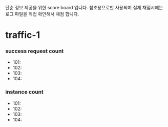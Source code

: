 단순 정보 제공을 위한 score board 입니다. 참조용으로만 사용되며 실제 채점시에는 로그 파일을 직접 확인해서 채점 합니다.

# traffic-1
### success request count
- 101:
- 102:
- 103:
- 104:

### instance count
- 101:
- 102:
- 103:
- 104:
